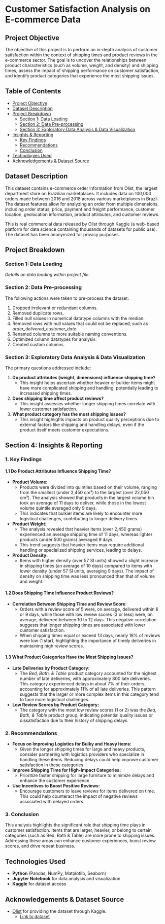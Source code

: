 # Customer Satisfaction Analysis on E-commerce Data

## Project Objective
The objective of this project is to perform an in-depth analysis of customer satisfaction within the context of shipping times and product reviews in the e-commerce sector. The goal is to uncover the relationships between product characteristics (such as volume, weight, and density) and shipping times, assess the impact of shipping performance on customer satisfaction, and identify product categories that experience the most shipping issues.

## Table of Contents
- [Project Objective](#project-objective)
- [Dataset Description](#dataset-description)
- [Project Breakdown](#project-breakdown)
  - [Section 1: Data Loading](#section-1-data-loading)
  - [Section 2: Data Pre-processing](#section-2-data-pre-processing)
  - [Section 3: Exploratory Data Analysis & Data Visualization](#section-3-exploratory-data-analysis--data-visualization)
- [Insights & Reporting](#section-4-insights--reporting)
  - [Key Findings](#1-key-findings)
  - [Recommendations](#2-recommendations)
  - [Conclusion](#3-conclusion)
- [Technologies Used](#technologies-used)
- [Acknowledgements & Dataset Source](#acknowledgements--dataset-source)

## Dataset Description
This dataset contains e-commerce order information from Olist, the largest department store on Brazilian marketplaces. It includes data on 100,000 orders made between 2016 and 2018 across various marketplaces in Brazil. The dataset features allow for analyzing an order from multiple dimensions, including order status, price, payment and freight performance, customer location, geolocation information, product attributes, and customer reviews.

This is real commercial data released by Olist through Kaggle (a web-based platform for data science containing thousands of datasets for public use). The dataset has been anonymized for privacy purposes.

## Project Breakdown

### Section 1: Data Loading
*Details on data loading within project file.*

### Section 2: Data Pre-processing
The following actions were taken to pre-process the dataset:
1. Dropped irrelevant or redundant columns.
2. Removed duplicate rows.
3. Filled null values in numerical datatype columns with the median.
4. Removed rows with null values that could not be replaced, such as *order_delivered_customer_date*.
5. Renamed columns to more suitable naming conventions.
6. Optimized column datatypes for analysis.
7. Created custom columns.

### Section 3: Exploratory Data Analysis & Data Visualization
The primary questions addressed include:
1. **Do product attributes (weight, dimensions) influence shipping time?**
   - This insight helps ascertain whether heavier or bulkier items might have more complicated shipping and handling, potentially leading to increased shipping times.
2. **Does shipping time affect product reviews?**
   - This insight assesses whether longer shipping times correlate with lower customer satisfaction.
3. **What product category has the most shipping issues?**
   - This insight highlights impacts on product quality perceptions due to external factors like shipping and handling delays, even if the product itself meets customer expectations.

## Section 4: Insights & Reporting

### 1. Key Findings

#### 1.1 Do Product Attributes Influence Shipping Time?
- **Product Volume:**
  - Products were divided into quintiles based on their volume, ranging from the smallest (under 2,450 cm³) to the largest (over 22,050 cm³). The analysis showed that products in the largest volume bin took an average of 11 days to deliver, while those in the lowest volume quintile averaged only 9 days.
  - This indicates that bulkier items are likely to encounter more logistical challenges, contributing to longer delivery times.
- **Product Weight:**
  - The analysis revealed that heavier items (over 2,450 grams) experienced an average shipping time of 11 days, whereas lighter products (under 500 grams) averaged 9 days.
  - This trend suggests that heavier items may require additional handling or specialized shipping services, leading to delays.
- **Product Density:**
  - Items with higher density (over 57 SI units) showed a slight increase in shipping times (an average of 10 days) compared to items with lower density (under 57 SI units, averaging 9 days). The impact of density on shipping time was less pronounced than that of volume and weight.

#### 1.2 Does Shipping Time Influence Product Reviews?
- **Correlation Between Shipping Time and Review Score:**
  - Orders with a review score of 5 were, on average, delivered within 8 or 9 days, while those with low review scores (3 or less) were, on average, delivered between 10 to 12 days. This negative correlation suggests that longer shipping times are associated with lower customer satisfaction.
  - When shipping times equal or exceed 13 days, nearly 18% of reviews were low (1 star), highlighting the importance of timely deliveries in maintaining high review scores.

#### 1.3 What Product Categories Have the Most Shipping Issues?
- **Late Deliveries by Product Category:**
  - The *Bed, Bath, & Table* product category accounted for the highest number of late deliveries, with approximately 800 late deliveries. This category experienced delays in about 7% of their orders, accounting for approximately 11% of all late deliveries. This pattern suggests that the larger or more complex items in this category tend to face more logistical challenges.
- **Low Review Scores by Product Category:**
  - The category with the most low review scores (1 or 2) was the *Bed, Bath, & Table* product group, indicating potential quality issues or dissatisfaction due to their history of shipping delays.

### 2. Recommendations
- **Focus on Improving Logistics for Bulky and Heavy Items:**
  - Given the longer shipping times for large and heavy products, consider partnering with logistics providers who specialize in handling these items. Reducing delays could help improve customer satisfaction in these categories.
- **Improve Shipping Time for High-Impact Categories:**
  - Prioritize faster shipping for large furniture to minimize delays and enhance the customer experience.
- **Use Incentives to Boost Positive Reviews:**
  - Encourage customers to leave reviews for items delivered on time. This could help counteract the impact of negative reviews associated with delayed orders.

### 3. Conclusion
This analysis highlights the significant role that shipping time plays in customer satisfaction. Items that are larger, heavier, or belong to certain categories (such as Bed, Bath & Table) are more prone to shipping issues. Addressing these areas can enhance customer experiences, boost review scores, and drive repeat business.

## Technologies Used
- **Python** (Pandas, NumPy, Matplotlib, Seaborn)
- **Jupyter Notebook** for data analysis and visualization
- **Kaggle** for dataset access

## Acknowledgements & Dataset Source
- [Olist](https://olist.com/) for providing the dataset through Kaggle.
  - [Link to dataset](https://www.kaggle.com/datasets/olistbr/brazilian-ecommerce/data)
